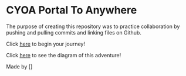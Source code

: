 # CYOA Portal To Anywhere

The purpose of creating this repository was to practice collaboration by pushing and pulling commits and linking files on Github.

Click [here](wake-up.md) to begin your journey!

Click [here]() to see the diagram of this adventure!

Made by []
